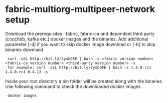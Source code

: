 # fabric-multiorg-multipeer-network setup

Download the prerequisites : fabric, fabric-ca and dependent third party (couchdb, kafka etc.) docker images and the binaries. Add additional parameter [-d] if you want to skip docker image download or [-b] to skip binaries downlaod

     curl -sSL http://bit.ly/2ysbOFE | bash -s <fabric version number> <fabric-ca version number> <third-party version number> -s
     for example: curl -sSL http://bit.ly/2ysbOFE | bash -s 1.4.0-rc1 1.4.0-rc1 0.4.13 -s

Inside your root directory a bin folder will be created along with the binaries. Use following command to check the downloaded docker images.

     docker images

